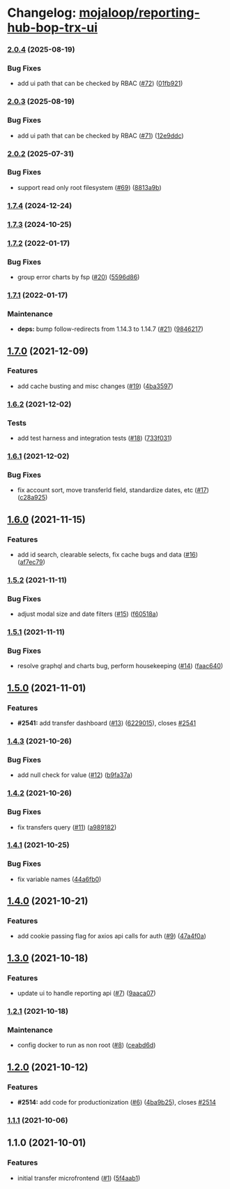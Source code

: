 # Changelog: [mojaloop/reporting-hub-bop-trx-ui](https://github.com/mojaloop/reporting-hub-bop-trx-ui)
### [2.0.4](https://github.com/mojaloop/reporting-hub-bop-trx-ui/compare/v2.0.3...v2.0.4) (2025-08-19)


### Bug Fixes

* add ui path that can be checked by RBAC ([#72](https://github.com/mojaloop/reporting-hub-bop-trx-ui/issues/72)) ([01fb921](https://github.com/mojaloop/reporting-hub-bop-trx-ui/commit/01fb9214e30d19ab5ffe97688e3a0518218d2194))

### [2.0.3](https://github.com/mojaloop/reporting-hub-bop-trx-ui/compare/v2.0.2...v2.0.3) (2025-08-19)


### Bug Fixes

* add ui path that can be checked by RBAC ([#71](https://github.com/mojaloop/reporting-hub-bop-trx-ui/issues/71)) ([12e9ddc](https://github.com/mojaloop/reporting-hub-bop-trx-ui/commit/12e9ddc6c9214168e326cb1f1ac860c59e7f8506))

### [2.0.2](https://github.com/mojaloop/reporting-hub-bop-trx-ui/compare/v2.0.0...v2.0.2) (2025-07-31)


### Bug Fixes

* support read only root filesystem ([#69](https://github.com/mojaloop/reporting-hub-bop-trx-ui/issues/69)) ([8813a9b](https://github.com/mojaloop/reporting-hub-bop-trx-ui/commit/8813a9b1f07f7f3ebde0fd70cf7dd4c547cfefde))

### [1.7.4](https://github.com/mojaloop/reporting-hub-bop-trx-ui/compare/v1.7.3...v1.7.4) (2024-12-24)

### [1.7.3](https://github.com/mojaloop/reporting-hub-bop-trx-ui/compare/v1.7.2...v1.7.3) (2024-10-25)

### [1.7.2](https://github.com/mojaloop/reporting-hub-bop-trx-ui/compare/v1.7.1...v1.7.2) (2022-01-17)

### Bug Fixes

- group error charts by fsp ([#20](https://github.com/mojaloop/reporting-hub-bop-trx-ui/issues/20)) ([5596d86](https://github.com/mojaloop/reporting-hub-bop-trx-ui/commit/5596d86286d01640b43085fd21549d1ff13e3409))

### [1.7.1](https://github.com/mojaloop/reporting-hub-bop-trx-ui/compare/v1.7.0...v1.7.1) (2022-01-17)

### Maintenance

- **deps:** bump follow-redirects from 1.14.3 to 1.14.7 ([#21](https://github.com/mojaloop/reporting-hub-bop-trx-ui/issues/21)) ([9846217](https://github.com/mojaloop/reporting-hub-bop-trx-ui/commit/9846217772b18b8ef3686a6bca2cc3d95d1b6152))

## [1.7.0](https://github.com/mojaloop/reporting-hub-bop-trx-ui/compare/v1.6.2...v1.7.0) (2021-12-09)

### Features

- add cache busting and misc changes ([#19](https://github.com/mojaloop/reporting-hub-bop-trx-ui/issues/19)) ([4ba3597](https://github.com/mojaloop/reporting-hub-bop-trx-ui/commit/4ba3597fe695a16aec7def03b6da6e3b40a71a1c))

### [1.6.2](https://github.com/mojaloop/reporting-hub-bop-trx-ui/compare/v1.6.1...v1.6.2) (2021-12-02)

### Tests

- add test harness and integration tests ([#18](https://github.com/mojaloop/reporting-hub-bop-trx-ui/issues/18)) ([733f031](https://github.com/mojaloop/reporting-hub-bop-trx-ui/commit/733f0310f20a408ff4ddd5364f41f1f80d05de00))

### [1.6.1](https://github.com/mojaloop/reporting-hub-bop-trx-ui/compare/v1.6.0...v1.6.1) (2021-12-02)

### Bug Fixes

- fix account sort, move transferId field, standardize dates, etc ([#17](https://github.com/mojaloop/reporting-hub-bop-trx-ui/issues/17)) ([c28a925](https://github.com/mojaloop/reporting-hub-bop-trx-ui/commit/c28a92558e1a241a01abdf713f3ca4e692ca1ba2))

## [1.6.0](https://github.com/mojaloop/reporting-hub-bop-trx-ui/compare/v1.5.2...v1.6.0) (2021-11-15)

### Features

- add id search, clearable selects, fix cache bugs and data ([#16](https://github.com/mojaloop/reporting-hub-bop-trx-ui/issues/16)) ([af7ec79](https://github.com/mojaloop/reporting-hub-bop-trx-ui/commit/af7ec79480aca5542b7854bdb07804320ff5341e))

### [1.5.2](https://github.com/mojaloop/reporting-hub-bop-trx-ui/compare/v1.5.1...v1.5.2) (2021-11-11)

### Bug Fixes

- adjust modal size and date filters ([#15](https://github.com/mojaloop/reporting-hub-bop-trx-ui/issues/15)) ([f60518a](https://github.com/mojaloop/reporting-hub-bop-trx-ui/commit/f60518a5af0db34d4632acb7010ba6e43dd1b324))

### [1.5.1](https://github.com/mojaloop/reporting-hub-bop-trx-ui/compare/v1.5.0...v1.5.1) (2021-11-11)

### Bug Fixes

- resolve graphql and charts bug, perform housekeeping ([#14](https://github.com/mojaloop/reporting-hub-bop-trx-ui/issues/14)) ([faac640](https://github.com/mojaloop/reporting-hub-bop-trx-ui/commit/faac64063c944512f09be35591ba9b58b8ce5e02))

## [1.5.0](https://github.com/mojaloop/reporting-hub-bop-trx-ui/compare/v1.4.3...v1.5.0) (2021-11-01)

### Features

- **#2541:** add transfer dashboard ([#13](https://github.com/mojaloop/reporting-hub-bop-trx-ui/issues/13)) ([6229015](https://github.com/mojaloop/reporting-hub-bop-trx-ui/commit/6229015f2b2d5ab2d341b63f5fc40ff12f1464f8)), closes [#2541](https://github.com/mojaloop/reporting-hub-bop-trx-ui/issues/2541)

### [1.4.3](https://github.com/mojaloop/reporting-hub-bop-trx-ui/compare/v1.4.2...v1.4.3) (2021-10-26)

### Bug Fixes

- add null check for value ([#12](https://github.com/mojaloop/reporting-hub-bop-trx-ui/issues/12)) ([b9fa37a](https://github.com/mojaloop/reporting-hub-bop-trx-ui/commit/b9fa37a6f8715ea7ae36edd8abf7d65c77c0f43e))

### [1.4.2](https://github.com/mojaloop/reporting-hub-bop-trx-ui/compare/v1.4.1...v1.4.2) (2021-10-26)

### Bug Fixes

- fix transfers query ([#11](https://github.com/mojaloop/reporting-hub-bop-trx-ui/issues/11)) ([a989182](https://github.com/mojaloop/reporting-hub-bop-trx-ui/commit/a989182363a314eb145275ce1f0d77baa5e5998e))

### [1.4.1](https://github.com/mojaloop/reporting-hub-bop-trx-ui/compare/v1.4.0...v1.4.1) (2021-10-25)

### Bug Fixes

- fix variable names ([44a6fb0](https://github.com/mojaloop/reporting-hub-bop-trx-ui/commit/44a6fb0e436cc69d1e99c8cebbcce9cced7afbcb))

## [1.4.0](https://github.com/mojaloop/reporting-hub-bop-trx-ui/compare/v1.3.0...v1.4.0) (2021-10-21)

### Features

- add cookie passing flag for axios api calls for auth ([#9](https://github.com/mojaloop/reporting-hub-bop-trx-ui/issues/9)) ([47a4f0a](https://github.com/mojaloop/reporting-hub-bop-trx-ui/commit/47a4f0a3fc01c79234ea91bf139306b2de414b09))

## [1.3.0](https://github.com/mojaloop/reporting-hub-bop-trx-ui/compare/v1.2.1...v1.3.0) (2021-10-18)

### Features

- update ui to handle reporting api ([#7](https://github.com/mojaloop/reporting-hub-bop-trx-ui/issues/7)) ([9aaca07](https://github.com/mojaloop/reporting-hub-bop-trx-ui/commit/9aaca079e8cdca1c951cbf3199114c255f7a59fa))

### [1.2.1](https://github.com/mojaloop/reporting-hub-bop-trx-ui/compare/v1.2.0...v1.2.1) (2021-10-18)

### Maintenance

- config docker to run as non root ([#8](https://github.com/mojaloop/reporting-hub-bop-trx-ui/issues/8)) ([ceabd6d](https://github.com/mojaloop/reporting-hub-bop-trx-ui/commit/ceabd6d4c47f7c7da09256e179995bb43bac2f3e))

## [1.2.0](https://github.com/mojaloop/reporting-hub-bop-trx-ui/compare/v1.1.1...v1.2.0) (2021-10-12)

### Features

- **#2514:** add code for productionization ([#6](https://github.com/mojaloop/reporting-hub-bop-trx-ui/issues/6)) ([4ba9b25](https://github.com/mojaloop/reporting-hub-bop-trx-ui/commit/4ba9b253bf7f1e67a5f1760bb4d706b6f40a1d84)), closes [#2514](https://github.com/mojaloop/reporting-hub-bop-trx-ui/issues/2514)

### [1.1.1](https://github.com/mojaloop/reporting-hub-bop-trx-ui/compare/v1.1.0...v1.1.1) (2021-10-06)

## 1.1.0 (2021-10-01)

### Features

- initial transfer microfrontend ([#1](https://github.com/mojaloop/reporting-hub-bop-trx-ui/issues/1)) ([5f4aab1](https://github.com/mojaloop/reporting-hub-bop-trx-ui/commit/5f4aab13e35c54b5f8beecf06bb26ebc318d3015))
